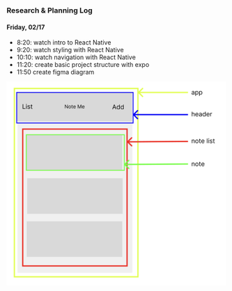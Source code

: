 ### Research & Planning Log
#### Friday, 02/17
* 8:20: watch intro to React Native
* 9:20: watch styling with React Native
* 10:10: watch navigation with React Native
* 11:20: create basic project structure with expo
* 11:50 create figma diagram

![Note Me mockup](/noteme-mockup.png)